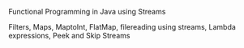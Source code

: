 Functional Programming in Java using Streams

Filters, Maps, MaptoInt, FlatMap, filereading using streams, Lambda expressions, Peek and Skip Streams